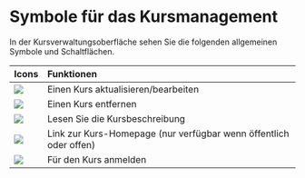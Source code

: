 # Symbole für das Kursmanagement

In der Kursverwaltungsoberfläche sehen Sie die folgenden allgemeinen Symbole und Schaltflächen.


| Icons | Funktionen |
| :--- | :--- |
| ![](../../.gitbook/assets/graphics77.png) | Einen Kurs aktualisieren/bearbeiten |
| ![](../../.gitbook/assets/images25%20%282%29.png) | Einen Kurs entfernen |
| ![](../../.gitbook/assets/images22%20%285%29.png) | Lesen Sie die Kursbeschreibung |
| ![](../../.gitbook/assets/images23%20%283%29.png) | Link zur Kurs-Homepage \(nur verfügbar wenn öffentlich oder offen\) |
| ![](../../.gitbook/assets/images274.png) | Für den Kurs anmelden |
